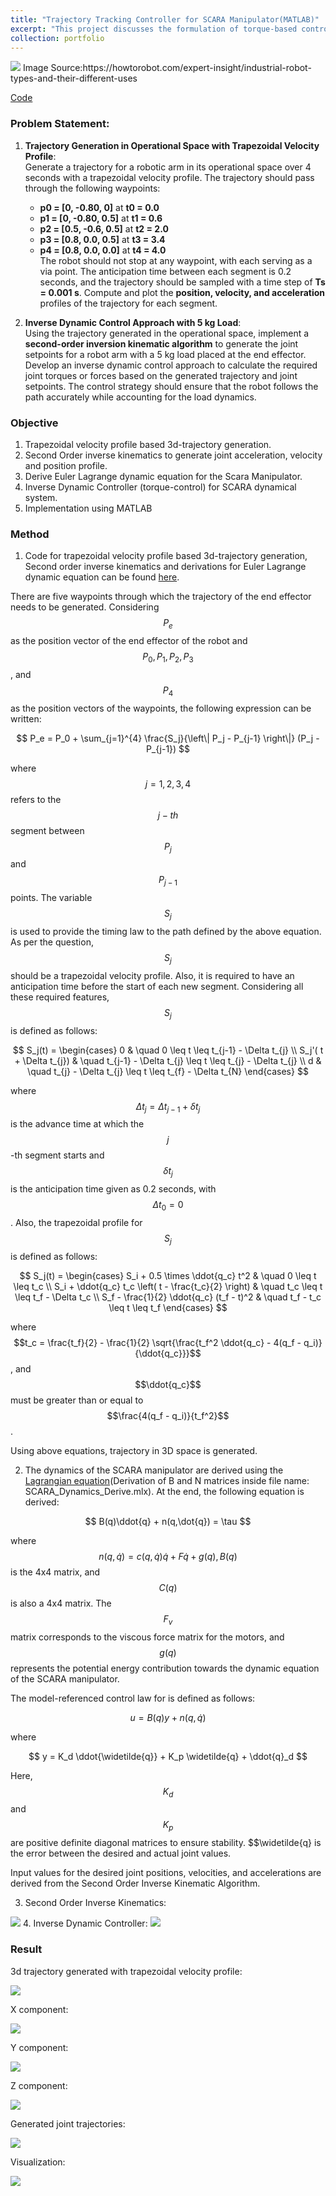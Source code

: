 ```yaml
---
title: "Trajectory Tracking Controller for SCARA Manipulator(MATLAB)"
excerpt: "This project discusses the formulation of torque-based control for the SCARA manipulator, along with trapezoidal velocity profile-based trajectory generation.<br/><img src='/images/scara_animation.gif'>"
collection: portfolio
---
```

<img src='/images/Scara.jpg'>
Image Source:https://howtorobot.com/expert-insight/industrial-robot-types-and-their-different-uses

[Code](https://github.com/patleman/SCARA_MANIPULATOR-dynamics)

### Problem Statement:

1. **Trajectory Generation in Operational Space with Trapezoidal Velocity Profile**:  
   Generate a trajectory for a robotic arm in its operational space over 4 seconds with a trapezoidal velocity profile. The trajectory should pass through the following waypoints:  
   - **p0 = [0, -0.80, 0]** at **t0 = 0.0**  
   - **p1 = [0, -0.80, 0.5]** at **t1 = 0.6**  
   - **p2 = [0.5, -0.6, 0.5]** at **t2 = 2.0**  
   - **p3 = [0.8, 0.0, 0.5]** at **t3 = 3.4**  
   - **p4 = [0.8, 0.0, 0.0]** at **t4 = 4.0**  
   The robot should not stop at any waypoint, with each serving as a via point. The anticipation time between each segment is 0.2 seconds, and the trajectory should be sampled with a time step of **Ts = 0.001 s**. Compute and plot the **position, velocity, and acceleration** profiles of the trajectory for each segment.

2. **Inverse Dynamic Control Approach with 5 kg Load**:  
   Using the trajectory generated in the operational space, implement a **second-order inversion kinematic algorithm** to generate the joint setpoints for a robot arm with a 5 kg load placed at the end effector. Develop an inverse dynamic control approach to calculate the required joint torques or forces based on the generated trajectory and joint setpoints. The control strategy should ensure that the robot follows the path accurately while accounting for the load dynamics.

### Objective
1. Trapezoidal velocity profile based 3d-trajectory generation.
2. Second Order inverse kinematics to generate joint acceleration, velocity and position profile.
3. Derive Euler Lagrange dynamic equation for the Scara Manipulator.
4. Inverse Dynamic Controller (torque-control) for SCARA dynamical system.
5. Implementation using MATLAB

### Method
1. Code for trapezoidal velocity profile based 3d-trajectory generation, Second order inverse kinematics and derivations for Euler Lagrange dynamic equation can be found [here](https://github.com/patleman/SCARA_MANIPULATOR-dynamics).

There are five waypoints through which the trajectory of the end effector needs to be generated. Considering $$P_e$$ as the position vector of the end effector of the robot and $$P_0, P_1, P_2, P_3 $$, and $$P_4$$ as the position vectors of the waypoints, the following expression can be written:

$$
P_e = P_0 + \sum_{j=1}^{4} \frac{S_j}{\left\| P_j - P_{j-1} \right\|} (P_j - P_{j-1})
$$

where $$j = 1, 2, 3, 4$$ refers to the $$j-th$$ segment between $$P_j$$ and $$P_{j-1}$$ points. The variable $$S_j$$ is used to provide the timing law to the path defined by the above equation. As per the question, $$S_j$$ should be a trapezoidal velocity profile. Also, it is required to have an anticipation time before the start of each new segment. Considering all these required features, $$S_j$$ is defined as follows:

$$
S_j(t) = 
\begin{cases} 
0 & \quad 0 \leq t \leq t_{j-1} - \Delta t_{j} \\
S_j'( t + \Delta t_{j}) & \quad t_{j-1} - \Delta t_{j} \leq t \leq t_{j} - \Delta t_{j} \\
d & \quad t_{j} - \Delta t_{j} \leq t \leq t_{f} - \Delta t_{N}
\end{cases}
$$

where $$\Delta t_{j} = \Delta t_{j-1} + \delta t_{j}$$ is the advance time at which the $$j$$-th segment starts and $$\delta t_{j}$$ is the anticipation time given as 0.2 seconds, with $$\Delta t_{0} = 0$$. Also, the trapezoidal profile for $$S_j$$ is defined as follows:

$$
S_j(t) = 
\begin{cases} 
S_i + 0.5 \times \ddot{q_c} t^2 & \quad 0 \leq t \leq t_c \\
S_i + \ddot{q_c} t_c \left( t - \frac{t_c}{2} \right) & \quad t_c \leq t \leq t_f - \Delta t_c \\
S_f - \frac{1}{2} \ddot{q_c} (t_f - t)^2 & \quad t_f - t_c \leq t \leq t_f
\end{cases}
$$

where $$t_c = \frac{t_f}{2} - \frac{1}{2} \sqrt{\frac{t_f^2 \ddot{q_c} - 4(q_f - q_i)}{\ddot{q_c}}}$$, and $$\ddot{q_c}$$ must be greater than or equal to $$\frac{4(q_f - q_i)}{t_f^2}$$.

Using above equations, trajectory in 3D space is generated.

2. The dynamics of the SCARA manipulator are derived using the [Lagrangian equation](https://github.com/patleman/SCARA_MANIPULATOR-dynamics)(Derivation of B and N matrices inside file name: SCARA_Dynamics_Derive.mlx). At the end, the following equation is derived:

$$
B(q)\ddot{q} + n(q,\dot{q}) = \tau
$$

where $$n(q,\dot{q}) = c(q,\dot{q})\dot{q} + F\dot{q} + g(q), B(q)$$ is the 4x4 matrix, and $$C(q)$$ is also a 4x4 matrix. The $$F_v$$ matrix corresponds to the viscous force matrix for the motors, and $$g(q)$$ represents the potential energy contribution towards the dynamic equation of the SCARA manipulator.

The model-referenced control law for is defined as follows:

$$
u = B(q)y + n(q,\dot{q})
$$

where

$$
y = K_d \ddot{\widetilde{q}} + K_p \widetilde{q} + \ddot{q}_d
$$

Here, $$K_d$$ and $$K_p$$ are positive definite diagonal matrices to ensure stability. $$\widetilde{q} is the error between the desired and actual joint values.

Input values for the desired joint positions, velocities, and accelerations are derived from the Second Order Inverse Kinematic Algorithm.

3. Second Order Inverse Kinematics:
 <img src='/images/inverse_kinematics.jpeg'>
4. Inverse Dynamic Controller:
 <img src='/images/control.jpeg'>

### Result
3d trajectory generated with trapezoidal velocity profile:

<img src='/images/3d_part1.jpg'>

X component:

<img src='/images/X_trajectory.jpg'>

Y component:

<img src='/images/Y_Trajectory.jpg'>

Z component:

<img src='/images/Z_trajectory.jpg'>

Generated joint trajectories:

<img src='/images/Joint_position_part2.jpg'>

Visualization:

<img src='/images/scara_animation.gif'>

  

 
   




